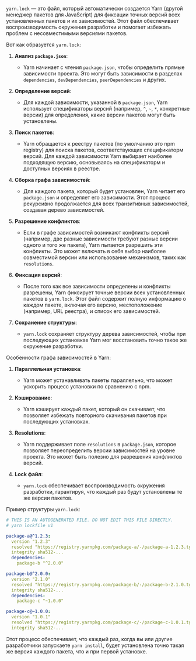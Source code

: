 `yarn.lock` — это файл, который автоматически создается Yarn (другой менеджер пакетов для JavaScript) для фиксации точных версий всех установленных пакетов и их зависимостей. Этот файл обеспечивает воспроизводимость окружения разработки и помогает избежать проблем с несовместимыми версиями пакетов.

Вот как образуется `yarn.lock`:

1. **Анализ `package.json`**:
   - Yarn начинает с чтения `package.json`, чтобы определить прямые зависимости проекта. Это могут быть зависимости в разделах `dependencies`, `devDependencies`, `peerDependencies` и других.

2. **Определение версий**:
   - Для каждой зависимости, указанной в `package.json`, Yarn использует спецификаторы версий (например, `^`, `~`, `*`, конкретные версии) для определения, какие версии пакетов могут быть установлены.

3. **Поиск пакетов**:
   - Yarn обращается к реестру пакетов (по умолчанию это npm registry) для поиска пакетов, соответствующих спецификаторм версий. Для каждой зависимости Yarn выбирает наиболее подходящую версию, основываясь на спецификаторм и доступных версиях в реестре.

4. **Сборка графа зависимостей**:
   - Для каждого пакета, который будет установлен, Yarn читает его `package.json` и определяет его зависимости. Этот процесс рекурсивно продолжается для всех транзитивных зависимостей, создавая дерево зависимостей.

5. **Разрешение конфликтов**:
   - Если в графе зависимостей возникают конфликты версий (например, две разные зависимости требуют разные версии одного и того же пакета), Yarn пытается разрешить эти конфликты. Это может включать в себя выбор наиболее совместимой версии или использование механизмов, таких как `resolutions`.

6. **Фиксация версий**:
   - После того как все зависимости определены и конфликты разрешены, Yarn фиксирует точные версии всех установленных пакетов в `yarn.lock`. Этот файл содержит полную информацию о каждом пакете, включая его версию, местоположение (например, URL реестра), и список его зависимостей.

7. **Сохранение структуры**:
   - `yarn.lock` сохраняет структуру дерева зависимостей, чтобы при последующих установках Yarn мог восстановить точно такое же окружение разработки.

Особенности графа зависимостей в Yarn:

1. **Параллельная установка**:
   - Yarn может устанавливать пакеты параллельно, что может ускорить процесс установки по сравнению с npm.

2. **Кэширование**:
   - Yarn кэширует каждый пакет, который он скачивает, что позволяет избежать повторного скачивания пакетов при последующих установках.

3. **Resolutions**:
   - Yarn поддерживает поле `resolutions` в `package.json`, которое позволяет переопределить версии зависимостей на уровне проекта. Это может быть полезно для разрешения конфликтов версий.

4. **Lock файл**:
   - `yarn.lock` обеспечивает воспроизводимость окружения разработки, гарантируя, что каждый раз будут установлены те же версии пакетов.

Пример структуры `yarn.lock`:

```yaml
# THIS IS AN AUTOGENERATED FILE. DO NOT EDIT THIS FILE DIRECTLY.
# yarn lockfile v1

package-a@^1.2.3:
  version "1.2.3"
  resolved "https://registry.yarnpkg.com/package-a/-/package-a-1.2.3.tgz#..."
  integrity sha512-...
  dependencies:
    package-b "^2.0.0"

package-b@^2.0.0:
  version "2.1.0"
  resolved "https://registry.yarnpkg.com/package-b/-/package-b-2.1.0.tgz#..."
  integrity sha512-...
  dependencies:
    package-c "~1.0.0"

package-c@~1.0.0:
  version "1.0.1"
  resolved "https://registry.yarnpkg.com/package-c/-/package-c-1.0.1.tgz#..."
  integrity sha512-...
```

Этот процесс обеспечивает, что каждый раз, когда вы или другие разработчики запускаете `yarn install`, будет установлена точно такая же версия каждого пакета, что и при первой установке.